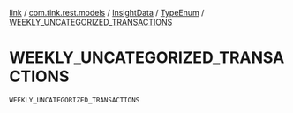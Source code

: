 [link](../../../index.md) / [com.tink.rest.models](../../index.md) / [InsightData](../index.md) / [TypeEnum](index.md) / [WEEKLY_UNCATEGORIZED_TRANSACTIONS](./-w-e-e-k-l-y_-u-n-c-a-t-e-g-o-r-i-z-e-d_-t-r-a-n-s-a-c-t-i-o-n-s.md)

# WEEKLY_UNCATEGORIZED_TRANSACTIONS

`WEEKLY_UNCATEGORIZED_TRANSACTIONS`